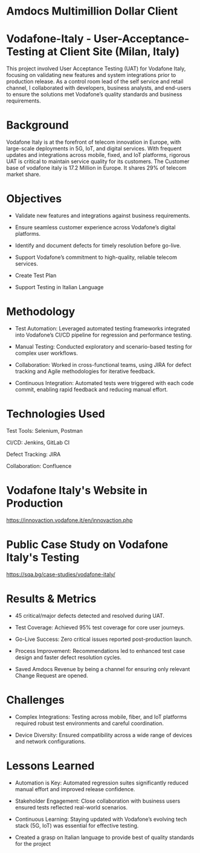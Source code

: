 # Amdocs Multimillion Dollar Client
# Vodafone-Italy - User-Acceptance-Testing at Client Site (Milan, Italy)
This project involved User Acceptance Testing (UAT) for Vodafone Italy, focusing on validating new features and system integrations prior to production release. As a control room lead of the self service and retail channel, I collaborated with developers, business analysts, and end-users to ensure the solutions met Vodafone’s quality standards and business requirements.

# Background
Vodafone Italy is at the forefront of telecom innovation in Europe, with large-scale deployments in 5G, IoT, and digital services. With frequent updates and integrations across mobile, fixed, and IoT platforms, rigorous UAT is critical to maintain service quality for its customers. The Customer base of vodafone italy is 17.2 Million in Europe. It shares 29% of telecom market share. 

# Objectives
  
- Validate new features and integrations against business requirements.

- Ensure seamless customer experience across Vodafone’s digital platforms.

- Identify and document defects for timely resolution before go-live.

- Support Vodafone’s commitment to high-quality, reliable telecom services.

- Create Test Plan

- Support Testing in Italian Language 

# Methodology

 - Test Automation: Leveraged automated testing frameworks integrated into Vodafone’s CI/CD pipeline for regression and performance testing.

- Manual Testing: Conducted exploratory and scenario-based testing for complex user workflows.

- Collaboration: Worked in cross-functional teams, using JIRA for defect tracking and Agile methodologies for iterative feedback.

- Continuous Integration: Automated tests were triggered with each code commit, enabling rapid feedback and reducing manual effort.

 # Technologies Used

Test Tools: Selenium, Postman

CI/CD: Jenkins, GitLab CI

Defect Tracking: JIRA

Collaboration: Confluence

# Vodafone Italy's Website in Production 
https://innovaction.vodafone.it/en/innovaction.php

# Public Case Study on Vodafone Italy's Testing
https://sqa.bg/case-studies/vodafone-italy/

# Results & Metrics


- 45 critical/major defects detected and resolved during UAT.

- Test Coverage: Achieved 95% test coverage for core user journeys.

- Go-Live Success: Zero critical issues reported post-production launch.

- Process Improvement: Recommendations led to enhanced test case design and faster defect resolution cycles.

- Saved Amdocs Revenue by being a channel for ensuring only relevant Change Request are opened. 

# Challenges

- Complex Integrations: Testing across mobile, fiber, and IoT platforms required robust test environments and careful coordination.

- Device Diversity: Ensured compatibility across a wide range of devices and network configurations.

# Lessons Learned

- Automation is Key: Automated regression suites significantly reduced manual effort and improved release confidence.

- Stakeholder Engagement: Close collaboration with business users ensured tests reflected real-world scenarios.

- Continuous Learning: Staying updated with Vodafone’s evolving tech stack (5G, IoT) was essential for effective testing.

- Created a grasp on Italian language to provide best of quality standards for the project


